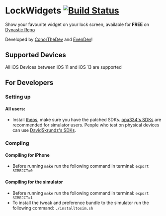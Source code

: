 # LockWidgets [![Build Status](https://travis-ci.com/ConorTheDev/LockWidgets.svg?branch=master)](https://travis-ci.com/ConorTheDev/LockWidgets)

Show your favourite widget on your lock screen, available for **FREE** on [Dynastic Repo](https://repo.dynastic.co/package/lockwidgets)

Developed by [ConorTheDev](https://twitter.com/ConorTheDev) and [EvenDev](https://twitter.com/even_dev)!

## Supported Devices

All iOS Devices between iOS 11 and iOS 13 are supported

## For Developers

### Setting up

#### All users:

- Install [theos](https://github.com/theos/theos), make sure you have the patched SDKs. [opa334's SDKs](https://github.com/opa334/sdks) are recommended for simulator users. People who test on physical devices can use [DavidSkrundz's SDKs](https://github.com/DavidSkrundz/sdks).

### Compilng

#### Compiling for iPhone

- Before running `make` run the following command in terminal: `export SIMEJCT=0`

#### Compiling for the simulator

- Before running `make` run the following command in terminal: `export SIMEJCT=1`
- To install the tweak and preference bundle to the simulator run the following command: `./installtosim.sh`
